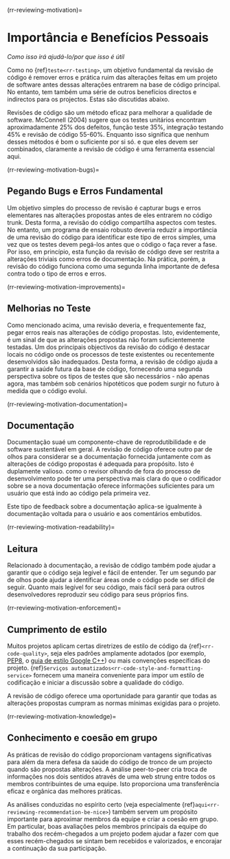 (rr-reviewing-motivation)=
# Importância e Benefícios Pessoais

*Como isso irá ajudá-lo/por que isso é útil*

Como no {ref}`teste<rr-testing>`, um objetivo fundamental da revisão de código é remover erros e prática ruim das alterações feitas em um projeto de software antes dessas alterações entrarem na base de código principal. No entanto, tem também uma série de outros benefícios directos e indirectos para os projectos. Estas são discutidas abaixo.

Revisões de código são um método eficaz para melhorar a qualidade de software. McConnell (2004) sugere que os testes unitários encontram aproximadamente 25% dos defeitos, função teste 35%, integração testando 45% e revisão de código 55-60%. Enquanto isso significa que nenhum desses métodos é bom o suficiente por si só. e que eles devem ser combinados, claramente a revisão de código é uma ferramenta essencial aqui.

(rr-reviewing-motivation-bugs)=
## Pegando Bugs e Erros Fundamental

Um objetivo simples do processo de revisão é capturar bugs e erros elementares nas alterações propostas antes de eles entrarem no código trunk. Desta forma, a revisão do código compartilha aspectos com testes. No entanto, um programa de ensaio robusto deveria reduzir a importância de uma revisão do código para identificar este tipo de erros simples, uma vez que os testes devem pegá-los antes que o código o faça rever a fase. Por isso, em princípio, esta função da revisão de código deve ser restrita a alterações triviais como erros de documentação. Na prática, porém, a revisão do código funciona como uma segunda linha importante de defesa contra todo o tipo de erros e erros.

(rr-reviewing-motivation-improvements)=
## Melhorias no Teste

Como mencionado acima, uma revisão deveria, e frequentemente faz, pegar erros reais nas alterações de código propostas. Isto, evidentemente, é um sinal de que as alterações propostas não foram suficientemente testadas. Um dos principais objectivos da revisão do código é destacar locais no código onde os processos de teste existentes ou recentemente desenvolvidos são inadequados. Desta forma, a revisão de código ajuda a garantir a saúde futura da base de código, fornecendo uma segunda perspectiva sobre os tipos de testes que são necessários - não apenas agora, mas também sob cenários hipotéticos que podem surgir no futuro à medida que o código evolui.

(rr-reviewing-motivation-documentation)=
## Documentação

<!--SiccarPoint notes a whole section on documentation is justified in the book!-->
Documentação sua<!--reference vai aqui uma vez que a seção existe-->é um componente-chave de reprodutibilidade e de software sustentável em geral. A revisão de código oferece outro par de olhos para considerar se a documentação fornecida juntamente com as alterações de código propostas é adequada para propósito. Isto é duplamente valioso. como o revisor olhando de fora do processo de desenvolvimento pode ter uma perspectiva mais clara do que o codificador sobre se a nova documentação oferece informações suficientes para um usuário que está indo ao código pela primeira vez.

Este tipo de feedback sobre a documentação aplica-se igualmente à documentação voltada para o usuário e aos comentários embutidos.

(rr-reviewing-motivation-readability)=
## Leitura

Relacionado à documentação, a revisão de código também pode ajudar a garantir que o código seja legível e fácil de entender. Ter um segundo par de olhos pode ajudar a identificar áreas onde o código pode ser difícil de seguir. Quanto mais legível for seu código, mais fácil será para outros desenvolvedores reproduzir seu código para seus próprios fins.

(rr-reviewing-motivation-enforcement)=
## Cumprimento de estilo

Muitos projetos aplicam certas diretrizes de estilo de código da {ref}`<rr-code-quality>`, seja eles padrões amplamente adotados (por exemplo, [PEP8](https://www.python.org/dev/peps/pep-0008/), o [guia de estilo Google C++](https://google.github.io/styleguide/cppguide.html)) ou mais convenções específicas do projeto. 
{ref}`Serviços automatizados<rr-code-style-and-formatting-service>` fornecem uma maneira conveniente para impor um estilo de codificação e iniciar a discussão sobre a qualidade do código.

A revisão de código oferece uma oportunidade para garantir que todas as alterações propostas cumpram as normas mínimas exigidas para o projeto.

(rr-reviewing-motivation-knowledge)=
## Conhecimento e coesão em grupo

As práticas de revisão do código proporcionam vantagens significativas para além da mera defesa da saúde do código de tronco de um projecto quando são propostas alterações. A análise peer-to-peer cria troca de informações nos dois sentidos através de uma web strung entre todos os membros contribuintes de uma equipe. Isto proporciona uma transferência eficaz e orgânica das melhores práticas.

As análises conduzidas no espírito certo (veja especialmente {ref}`aqui<rr-reviewing-recommendation-be-nice>`) também servem um propósito importante para aproximar membros da equipe e criar a coesão em grupo. Em particular, boas avaliações pelos membros principais da equipe do trabalho dos recém-chegados a um projeto podem ajudar a fazer com que esses recém-chegados se sintam bem recebidos e valorizados, e encorajar a continuação da sua participação.

